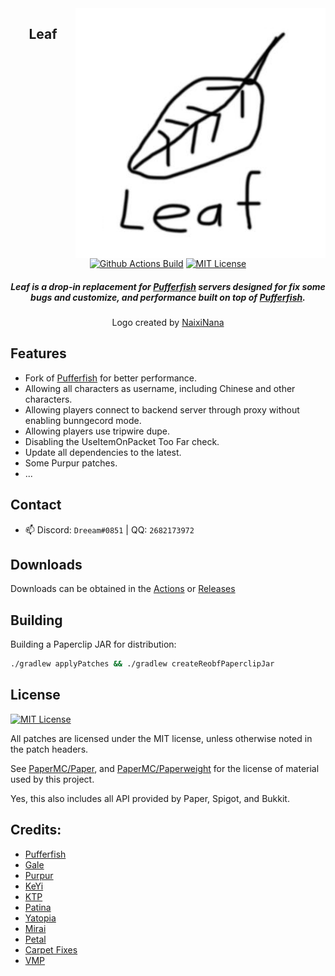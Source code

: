 <img src="Leaf.png" alt="Leaf logo" align="right" width="400">
<div align="center">

## Leaf

[![Github Actions Build](https://img.shields.io/github/actions/workflow/status/Winds-Studio/Leaf/ver1193.yml?branch=ver%2F1.19.3&style=flat-square)](https://github.com/Winds-Studio/Leaf/actions)
[![MIT License](https://img.shields.io/github/license/Dreeam-qwq/Leaf?style=flat-square)](LICENSE)

<h5>Leaf is a drop-in replacement for <a href="https://github.com/pufferfish-gg/Pufferfish">Pufferfish</a> servers designed for fix some bugs and customize, and performance built on top of <a href="https://github.com/pufferfish-gg/Pufferfish">Pufferfish</a>.</h5>
<h8>Logo created by <a href="https://github.com/naiximcn">NaixiNana</a></h8>
</div>

## Features
 - Fork of [Pufferfish](https://github.com/pufferfish-gg/Pufferfish) for better performance.
 - Allowing all characters as username, including Chinese and other characters.
 - Allowing players connect to backend server through proxy without enabling bunngecord mode.
 - Allowing players use tripwire dupe.
 - Disabling the UseItemOnPacket Too Far check.
 - Update all dependencies to the latest.
 - Some Purpur patches.
 - ...

## Contact

- 📫 Discord: `Dreeam#0851` | QQ: `2682173972`


## Downloads

Downloads can be obtained in the [Actions](https://github.com/Dreeam-qwq/Leaf/actions) or [Releases](https://github.com/Dreeam-qwq/Leaf/releases)


## Building

Building a Paperclip JAR for distribution:

```bash
./gradlew applyPatches && ./gradlew createReobfPaperclipJar
```


## License
[![MIT License](https://img.shields.io/github/license/Dreeam-qwq/Leaf?style=flat-square)](LICENSE)

All patches are licensed under the MIT license, unless otherwise noted in the patch headers.

See [PaperMC/Paper](https://github.com/PaperMC/Paper), and [PaperMC/Paperweight](https://github.com/PaperMC/paperweight) for the license of material used by this project.

Yes, this also includes all API provided by Paper, Spigot, and Bukkit.


Credits:
-------------

- [Pufferfish](https://github.com/pufferfish-gg/Pufferfish)
- [Gale](https://github.com/GaleMC/Gale)
- [Purpur](https://github.com/PurpurMC/Purpur)
- [KeYi](https://github.com/KeYiMC/KeYi)
- [KTP](https://github.com/lynxplay/ktp)
- [Patina](https://github.com/PatinaMC/Patina)
- [Yatopia](https://github.com/YatopiaMC/Yatopia)
- [Mirai](https://github.com/etil2jz/Mirai)
- [Petal](https://github.com/Bloom-host/Petal)
- [Carpet Fixes](https://github.com/fxmorin/carpet-fixes)
- [VMP](https://github.com/RelativityMC/VMP-fabric)
